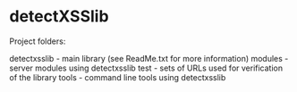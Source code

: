 detectXSSlib
============

Project folders:

detectxsslib - main library (see ReadMe.txt for more information)
modules - server modules using detectxsslib
test - sets of URLs used for verification of the library
tools - command line tools using detectxsslib
